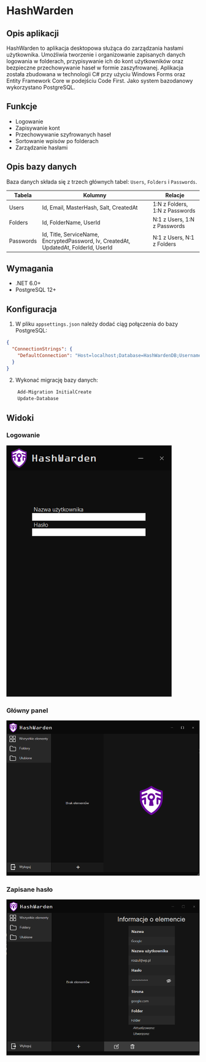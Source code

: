 ﻿# HashWarden

## Opis aplikacji

HashWarden to aplikacja desktopowa służąca do zarządzania hasłami użytkownika. Umożliwia tworzenie i organizowanie zapisanych danych logowania w folderach, przypisywanie ich do kont użytkowników oraz bezpieczne przechowywanie haseł w formie zaszyfrowanej. Aplikacja została zbudowana w technologii C# przy użyciu Windows Forms oraz Entity Framework Core w podejściu Code First. Jako system bazodanowy wykorzystano PostgreSQL.

## Funkcje

- Logowanie
- Zapisywanie kont
- Przechowywanie szyfrowanych haseł
- Sortowanie wpisów po folderach
- Zarządzanie hasłami

## Opis bazy danych

Baza danych składa się z trzech głównych tabel: `Users`, `Folders` i `Passwords`.

| Tabela     | Kolumny                                | Relacje                                      |
|------------|----------------------------------------|----------------------------------------------|
| Users      | Id, Email, MasterHash, Salt, CreatedAt | 1:N z Folders, 1:N z Passwords               |
| Folders    | Id, FolderName, UserId                 | N:1 z Users, 1:N z Passwords                 |
| Passwords  | Id, Title, ServiceName, EncryptedPassword, Iv, CreatedAt, UpdatedAt, FolderId, UserId | N:1 z Users, N:1 z Folders |

## Wymagania

- .NET 6.0+
- PostgreSQL 12+

## Konfiguracja

1. W pliku `appsettings.json` należy dodać ciąg połączenia do bazy PostgreSQL:

```json
{
  "ConnectionStrings": {
    "DefaultConnection": "Host=localhost;Database=HashWardenDB;Username=postgres;Password=postgres"
  }
}
```

2. Wykonać migrację bazy danych:
```bash
    Add-Migration InitialCreate
    Update-Database
```

## Widoki

### Logowanie
![Logowanie](ViewImages/LoginView.png)
### Główny panel
![Główny panel](ViewImages/MainView.png)
### Zapisane hasło
![Zapisane hasło](ViewImages/SavedPasswordView.png)
